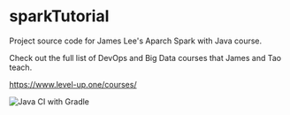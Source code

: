 # sparkTutorial
Project source code for James Lee's Aparch Spark with Java course.

Check out the full list of DevOps and Big Data courses that James and Tao teach.

https://www.level-up.one/courses/

![Java CI with Gradle](https://github.com/babkamen/sparkTutorial/workflows/Java%20CI%20with%20Gradle/badge.svg)